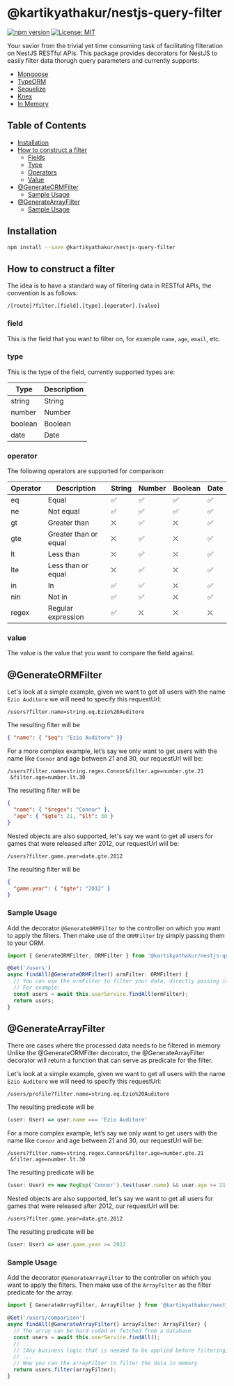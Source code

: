 # @kartikyathakur/nestjs-query-filter

[![npm version](https://badge.fury.io/js/@kartikyathakur%2Fnestjs-query-filter.svg)](https://badge.fury.io/js/@kartikyathakur%2Fnestjs-query-filter)
[![License: MIT](https://img.shields.io/badge/License-ISC-green.svg)](https://opensource.org/licenses/ISC)

Your savior from the trivial yet time consuming task of facilitating filteration on NestJS RESTful APIs.
This package provides decorators for NestJS to easily filter data thorugh query parameters and currently supports:
- [Mongoose](https://mongoosejs.com/)
- [TypeORM](https://typeorm.io/#/)
- [Sequelize](https://sequelize.org/)
- [Knex](http://knexjs.org/)
- [In Memory](https://developer.mozilla.org/en-US/docs/Web/JavaScript/Reference/Global_Objects/Array/filter)

## Table of Contents

- [Installation](#installation)
- [How to construct a filter](#how-to-construct-a-filter)
  - [Fields](#field)
  - [Type](#type)
  - [Operators](#operator)
  - [Value](#value)
- [@GenerateORMFilter](#generateormfilter)
  - [Sample Usage](#sample-usage)
- [@GenerateArrayFilter](#generatearrayfilter)
  - [Sample Usage](#sample-usage-1)

## Installation

```bash
npm install --save @kartikyathakur/nestjs-query-filter
```

## How to construct a filter

The idea is to have a standard way of filtering data in RESTful APIs, the convention is as follows:

```
/[route]?filter.[field].[type].[operator].[value]
```

### field

This is the field that you want to filter on, for example `name`, `age`, `email`, etc.

### type

This is the type of the field, currently supported types are:

| Type | Description |
|------|-------------|
| string | String |
| number | Number |
| boolean | Boolean |
| date | Date |

### operator

The following operators are supported for comparison:

| Operator | Description | String | Number | Boolean | Date |
|----------|-------------|--------|--------|---------|------|
| eq | Equal | ✅ | ✅ | ✅ | ✅ |
| ne | Not equal | ✅ | ✅ | ✅ | ✅ |
| gt | Greater than | ⛌ | ✅ | ⛌ | ✅ |
| gte | Greater than or equal | ⛌ | ✅ | ⛌ | ✅ |
| lt | Less than | ⛌ | ✅ | ⛌ | ✅ |
| lte | Less than or equal | ⛌ | ✅ | ⛌ | ✅ |
| in | In | ✅ | ✅ | ⛌ | ✅ |
| nin | Not in | ✅ | ✅ | ⛌ | ✅ |
| regex | Regular expression | ✅ | ⛌ | ⛌ | ⛌ |

### value

The value is the value that you want to compare the field against.

## @GenerateORMFilter

Let's look at a simple example, given we want to get all users with the name `Ezio Auditore` we will need to specify this requestUrl:

```
/users?filter.name=string.eq.Ezio%20Auditore
```

The resulting filter will be

```json
{ "name": { "$eq": "Ezio Auditore" }}
```

For a more complex example, let’s say we only want to get users with the name like `Connor` and age between 21 and 30, our requestUrl will be:

```
/users?filter.name=string.regex.Connor&filter.age=number.gte.21
 &filter.age=number.lt.30
```

The resulting filter will be

```json
{
  "name": { "$regex": "Connor" },
  "age": { "$gte": 21, "$lt": 30 }
}
```

Nested objects are also supported, let's say we want to get all users for games that were released after 2012, our requestUrl will be:

```
/users?filter.game.year=date.gte.2012
```

The resulting filter will be

```json
{
  "game.year": { "$gte": "2012" }
}
```

### Sample Usage

Add the decorator `@GenerateORMFilter` to the controller on which you want to apply the filters.
Then make use of the `ORMFilter` by simply passing them to your ORM.

```typescript
import { GenerateORMFilter, ORMFilter } from '@kartikyathakur/nestjs-query-filter';

@Get('/users')
async findAll(@GenerateORMFilter() ormFilter: ORMFilter) {
  // You can use the ormFilter to filter your data, directly passing it to Mongoose/TypeORM/Sequelize/Knex
  // For example:
  const users = await this.userService.findAll(ormFilter);
  return users;
}
```

## @GenerateArrayFilter

There are cases where the processed data needs to be filtered in memory
Unlike the @GenerateORMFilter decorator, the @GenerateArrayFilter decorator will return a function that can serve as predicate for the filter.

Let's look at a simple example, given we want to get all users with the name `Ezio Auditore` we will need to specify this requestUrl:

```
/users/profile?filter.name=string.eq.Ezio%20Auditore
```

The resulting predicate will be

```typescript
(user: User) => user.name === 'Ezio Auditore'
```

For a more complex example, let’s say we only want to get users with the name like `Connor` and age between 21 and 30, our requestUrl will be:

```
/users?filter.name=string.regex.Connor&filter.age=number.gte.21
 &filter.age=number.lt.30
```

The resulting predicate will be

```typescript
(user: User) => new RegExp('Connor').test(user.name) && user.age >= 21 && user.age < 30
```

Nested objects are also supported, let's say we want to get all users for games that were released after 2012, our requestUrl will be:

```
/users?filter.game.year=date.gte.2012
```

The resulting predicate will be

```typescript
(user: User) => user.game.year >= 2012
```


### Sample Usage

Add the decorator `@GenerateArrayFilter` to the controller on which you want to apply the filters.
Then make use of the `ArrayFilter` as the filter predicate for the array.

```typescript
import { GenerateArrayFilter, ArrayFilter } from '@kartikyathakur/nestjs-query-filter';

@Get('/users/comparison')
async findAll(@GenerateArrayFilter() arrayFilter: ArrayFilter) {
  // The array can be hard coded or fetched from a database
  const users = await this.userService.findAll();
  // ...
  // [Any business logic that is needed to be applied before filtering]
  // ...
  // Now you can the arrayFilter to filter the data in memory
  return users.filter(arrayFilter);
}
```